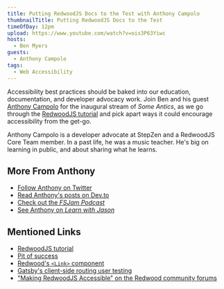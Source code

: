 ```yaml
---
title: Putting RedwoodJS Docs to the Test with Anthony Campolo
thumbnailTitle: Putting RedwoodJS Docs to the Test
timeOfDay: 12pm
upload: https://www.youtube.com/watch?v=ois3P63Yiwc
hosts:
  - Ben Myers
guests:
  - Anthony Campolo
tags:
  - Web Accessibility
---
```


Accessibility best practices should be baked into our education, documentation, and developer advocacy work. Join Ben and his guest [Anthony Campolo](https://twitter.com/ajcwebdev) for the inaugural stream of <i>Some Antics</i>, as we go through the [RedwoodJS tutorial](https://redwoodjs.com/tutorial/welcome-to-redwood) and pick apart ways it could encourage accessibility from the get-go.

Anthony Campolo is a developer advocate at StepZen and a RedwoodJS Core Team member. In a past life, he was a music teacher. He's big on learning in public, and about sharing what he learns.

## More From Anthony

* [Follow Anthony on Twitter](https://twitter.com/ajcwebdev)
* [Read Anthony's posts on Dev.to](https://dev.to/ajcwebdev)
* [Check out the <i>FSJam Podcast</i>](https://fsjam.org)
* [See Anthony on <i>Learn with Jason</i>](https://www.learnwithjason.dev/let-s-learn-redwoodjs)

## Mentioned Links

* [RedwoodJS tutorial](https://redwoodjs.com/tutorial/welcome-to-redwood)
* [Pit of success](https://blog.codinghorror.com/falling-into-the-pit-of-success/)
* [Redwood's `<Link>` component](https://github.com/redwoodjs/redwood/blob/main/packages/router/src/links.js)
* [Gatsby's client-side routing user testing](https://www.gatsbyjs.com/blog/2019-07-11-user-testing-accessible-client-routing/)
* ["Making RedwoodJS Accessible" on the Redwood community forums](https://community.redwoodjs.com/t/making-redwoodjs-accessible/1680)